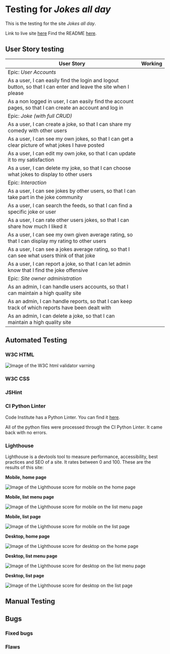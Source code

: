 # Testing for *Jokes all day*

This is the testing for the site *Jokes all day*.

Link to live site [here]()
Find the README [here](README.md).
## User Story testing


|User Story|Working|
|-|-|
|Epic: *User Accounts*||
|As a user, I can easily find the login and logout button, so that I can enter and leave the site when I please||
|As a non logged in user, I can easily find the account pages, so that I can create an account and log in||
|Epic: *Joke (with full CRUD)*||
|As a user, I can create a joke, so that I can share my comedy with other users||
|As a user, I can see my own jokes, so that I can get a clear picture of what jokes I have posted||
|As a user, I can edit my own joke, so that I can update it to my satisfaction||
|As a user, I can delete my joke, so that I can choose what jokes to display to other users||
|Epic: *Interaction*||
|As a user, I can see jokes by other users, so that I can take part in the joke community||
|As a user, I can search the feeds, so that I can find a specific joke or user||
|As a user, I can rate other users jokes, so that I can share how much I liked it||
|As a user, I can see my own given average rating, so that I can display my rating to other users||
|As a user, I can see a jokes average rating, so that I can see what users think of that joke||
|As a user, I can report a joke, so that I can let admin know that I find the joke offensive||
|Epic: *Site owner administration*||
|As an admin, I can handle users accounts, so that I can maintain a high quality site||
|As an admin, I can handle reports, so that I can keep track of which reports have been dealt with||
|As an admin, I can delete a joke, so that I can maintain a high quality site||

## Automated Testing
### W3C HTML

![Image of the W3C html validator varning]()

### W3C CSS

### JSHint


### CI Python Linter
Code Institute has a Python Linter. You can find it [here](https://pep8ci.herokuapp.com/).

All of the python files were processed through the CI Python Linter. It came back with no errors.

### Lighthouse
Lighthouse is a devtools tool to measure performance, accessibility, best practices and SEO of a site. It rates between 0 and 100. These are the results of this site:

**Mobile, home page**

![Image of the Lighthouse score for mobile on the home page](static/images/documentation/LH-mobile-home.jpg)

**Mobile, list menu page**

![Image of the Lighthouse score for mobile on the list menu page](static/images/documentation/LH-mobile-list-menu.jpg)

**Mobile, list page**

![Image of the Lighthouse score for mobile on the list page](static/images/documentation/LH-mobile-list.jpg)

**Desktop, home page**

![Image of the Lighthouse score for desktop on the home page](static/images/documentation/LH-desktop-home.jpg)

**Desktop, list menu page**

![Image of the Lighthouse score for desktop on the list menu page](static/images/documentation/LH-desktop-list-menu.jpg)

**Desktop, list page**

![Image of the Lighthouse score for desktop on the list page](static/images/documentation/LH-desktop-list.jpg)


## Manual Testing


## Bugs
### Fixed bugs

### Flaws
